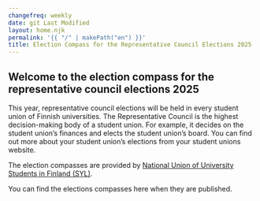 ```yaml
---
changefreq: weekly
date: git Last Modified
layout: home.njk
permalink: '{{ "/" | makePath("en") }}'
title: Election Compass for the Representative Council Elections 2025
---
```


## Welcome to the election compass for the representative council elections 2025

This year, representative council elections will be held in every student union
of Finnish universities. The Representative Council is the highest
decision-making body of a student union. For example, it decides on the student
union’s finances and elects the student union’s board. You can find out more
about your student union’s elections from your student unions website.

The election compasses are provided by
[National Union of University Students in Finland (SYL)](https://syl.fi/en/).

You can find the elections compasses here when they are published.
